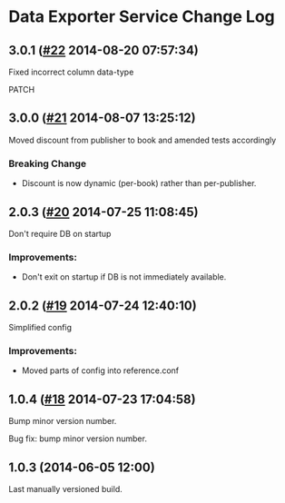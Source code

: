 # Data Exporter Service Change Log

## 3.0.1 ([#22](https://git.mobcastdev.com/Mimir/data-exporter-service/pull/22) 2014-08-20 07:57:34)

Fixed incorrect column data-type

PATCH

## 3.0.0 ([#21](https://git.mobcastdev.com/Mimir/data-exporter-service/pull/21) 2014-08-07 13:25:12)

Moved discount from publisher to book and amended tests accordingly

### Breaking Change

* Discount is now dynamic (per-book) rather than per-publisher.

## 2.0.3 ([#20](https://git.mobcastdev.com/Mimir/data-exporter-service/pull/20) 2014-07-25 11:08:45)

Don't require DB on startup

### Improvements:

- Don't exit on startup if DB is not immediately available.


## 2.0.2 ([#19](https://git.mobcastdev.com/Mimir/data-exporter-service/pull/19) 2014-07-24 12:40:10)

Simplified config

### Improvements:

* Moved parts of config into reference.conf


## 1.0.4 ([#18](https://git.mobcastdev.com/Mimir/data-exporter-service/pull/18) 2014-07-23 17:04:58)

Bump minor version number.

Bug fix: bump minor version number.

## 1.0.3 (2014-06-05 12:00)

Last manually versioned build.
